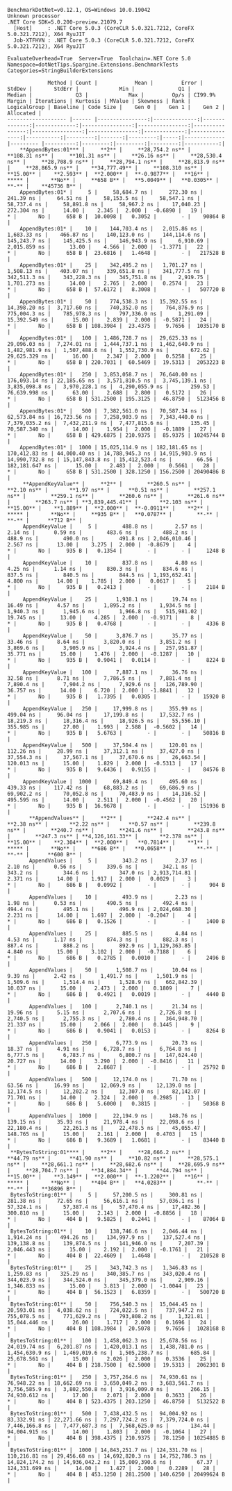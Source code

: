
    BenchmarkDotNet=v0.12.1, OS=Windows 10.0.19042
    Unknown processor
    .NET Core SDK=5.0.200-preview.21079.7
      [Host]     : .NET Core 5.0.3 (CoreCLR 5.0.321.7212, CoreFX 5.0.321.7212), X64 RyuJIT
      Job-XTFHVN : .NET Core 5.0.3 (CoreCLR 5.0.321.7212, CoreFX 5.0.321.7212), X64 RyuJIT

    EvaluateOverhead=True  Server=True  Toolchain=.NET Core 5.0  
    Namespace=dotNetTips.Spargine.Extensions.BenchmarkTests  Categories=StringBuilderExtensions  

                 Method | Count |            Mean |         Error |        StdDev |       StdErr |             Min |              Q1 |          Median |              Q3 |             Max |         Op/s | CI99.9% Margin | Iterations | Kurtosis | MValue | Skewness | Rank | LogicalGroup | Baseline | Code Size |    Gen 0 |    Gen 1 |    Gen 2 |  Allocated |
    ------------------- |------ |----------------:|--------------:|--------------:|-------------:|----------------:|----------------:|----------------:|----------------:|----------------:|-------------:|---------------:|-----------:|---------:|-------:|---------:|-----:|------------- |--------- |----------:|---------:|---------:|---------:|-----------:|
        **AppendBytes:01*** |     **2** |     **28,754.2 ns** |     **108.31 ns** |     **101.31 ns** |     **26.16 ns** |     **28,530.4 ns** |     **28,708.9 ns** |     **28,794.1 ns** |     **28,813.9 ns** |     **28,865.9 ns** |    **34,777.49** |     **108.310 ns** |      **15.00** |    **2.593** |  **2.000** |  **-0.9877** |   **16** |            ***** |       **No** |     **658 B** |   **5.0049** |   **0.0305** |        **-** |    **45736 B** |
        AppendBytes:01* |     5 |     58,684.7 ns |     272.30 ns |     241.39 ns |     64.51 ns |     58,153.5 ns |     58,547.1 ns |     58,737.4 ns |     58,891.8 ns |     58,967.2 ns |    17,040.23 |     272.304 ns |      14.00 |    2.345 |  2.000 |  -0.6890 |   19 |            * |       No |     658 B |  10.0098 |   0.3052 |        - |    90864 B |
        AppendBytes:01* |    10 |    144,703.4 ns |   2,015.86 ns |   1,683.33 ns |    466.87 ns |    140,123.0 ns |    144,114.6 ns |    145,243.7 ns |    145,425.5 ns |    146,943.9 ns |     6,910.69 |   2,015.859 ns |      13.00 |    4.566 |  2.000 |  -1.3771 |   22 |            * |       No |     658 B |  23.6816 |   1.4648 |        - |   217528 B |
        AppendBytes:01* |    25 |    342,495.2 ns |   1,701.27 ns |   1,508.13 ns |    403.07 ns |    339,651.8 ns |    341,777.5 ns |    342,511.3 ns |    343,228.3 ns |    345,751.8 ns |     2,919.75 |   1,701.273 ns |      14.00 |    2.765 |  2.000 |   0.2574 |   23 |            * |       No |     658 B |  57.6172 |   8.3008 |        - |   507720 B |
        AppendBytes:01* |    50 |    774,538.3 ns |  15,392.55 ns |  14,398.20 ns |  3,717.60 ns |    740,352.0 ns |    764,876.9 ns |    775,004.3 ns |    785,978.3 ns |    797,336.0 ns |     1,291.09 |  15,392.549 ns |      15.00 |    2.839 |  2.000 |  -0.5871 |   24 |            * |       No |     658 B | 108.3984 |  23.4375 |   9.7656 |  1035170 B |
        AppendBytes:01* |   100 |  1,486,728.7 ns |  29,625.33 ns |  29,096.03 ns |  7,274.01 ns |  1,444,737.1 ns |  1,462,640.9 ns |  1,482,981.9 ns |  1,507,488.6 ns |  1,552,730.9 ns |       672.62 |  29,625.329 ns |      16.00 |    2.347 |  2.000 |   0.5258 |   25 |            * |       No |     658 B | 220.7031 |  60.5469 |  19.5313 |  2053223 B |
        AppendBytes:01* |   250 |  3,853,058.7 ns |  76,640.00 ns | 176,093.14 ns | 22,185.65 ns |  3,571,810.5 ns |  3,745,139.1 ns |  3,835,098.8 ns |  3,970,228.1 ns |  4,290,055.9 ns |       259.53 |  76,639.998 ns |      63.00 |    2.688 |  2.800 |   0.5172 |   26 |            * |       No |     658 B | 531.2500 | 195.3125 |  46.8750 |  5123456 B |
        AppendBytes:01* |   500 |  7,382,561.0 ns |  70,587.34 ns |  62,573.84 ns | 16,723.56 ns |  7,258,903.9 ns |  7,343,440.0 ns |  7,379,035.2 ns |  7,432,211.9 ns |  7,477,815.6 ns |       135.45 |  70,587.340 ns |      14.00 |    1.954 |  2.000 |  -0.1889 |   27 |            * |       No |     658 B | 429.6875 | 210.9375 |  85.9375 | 10245744 B |
        AppendBytes:01* |  1000 | 15,025,114.9 ns | 182,181.65 ns | 170,412.83 ns | 44,000.40 ns | 14,788,945.3 ns | 14,915,903.9 ns | 14,990,732.8 ns | 15,147,843.8 ns | 15,412,523.4 ns |        66.56 | 182,181.647 ns |      15.00 |    2.483 |  2.000 |   0.5661 |   28 |            * |       No |     658 B | 531.2500 | 328.1250 | 156.2500 | 20490486 B |
         **AppendKeyValue** |     **2** |        **260.5 ns** |       **2.10 ns** |       **1.97 ns** |      **0.51 ns** |        **257.1 ns** |        **259.1 ns** |        **260.6 ns** |        **261.6 ns** |        **263.7 ns** | **3,839,445.41** |       **2.103 ns** |      **15.00** |    **1.889** |  **2.000** |  **-0.0911** |    **2** |            ***** |       **No** |     **935 B** |   **0.0787** |        **-** |        **-** |      **712 B** |
         AppendKeyValue |     5 |        488.8 ns |       2.57 ns |       2.14 ns |      0.59 ns |        483.6 ns |        488.2 ns |        488.9 ns |        490.0 ns |        491.8 ns | 2,046,010.46 |       2.567 ns |      13.00 |    3.275 |  2.000 |  -0.8679 |    4 |            * |       No |     935 B |   0.1354 |        - |        - |     1248 B |
         AppendKeyValue |    10 |        837.8 ns |       4.80 ns |       4.25 ns |      1.14 ns |        830.3 ns |        834.6 ns |        837.5 ns |        840.5 ns |        844.5 ns | 1,193,652.41 |       4.800 ns |      14.00 |    1.785 |  2.000 |   0.0617 |    5 |            * |       No |     935 B |   0.2413 |        - |        - |     2184 B |
         AppendKeyValue |    25 |      1,938.1 ns |      19.74 ns |      16.49 ns |      4.57 ns |      1,895.2 ns |      1,934.5 ns |      1,940.3 ns |      1,945.6 ns |      1,966.8 ns |   515,981.02 |      19.745 ns |      13.00 |    4.285 |  2.000 |  -0.9171 |    8 |            * |       No |     935 B |   0.4768 |        - |        - |     4336 B |
         AppendKeyValue |    50 |      3,876.7 ns |      35.77 ns |      33.46 ns |      8.64 ns |      3,820.0 ns |      3,851.2 ns |      3,869.6 ns |      3,905.9 ns |      3,924.4 ns |   257,951.87 |      35.771 ns |      15.00 |    1.476 |  2.000 |  -0.1287 |   10 |            * |       No |     935 B |   0.9041 |   0.0114 |        - |     8224 B |
         AppendKeyValue |   100 |      7,887.1 ns |      36.76 ns |      32.58 ns |      8.71 ns |      7,786.5 ns |      7,881.4 ns |      7,890.4 ns |      7,904.2 ns |      7,929.6 ns |   126,789.90 |      36.757 ns |      14.00 |    6.720 |  2.000 |  -1.8841 |   12 |            * |       No |     935 B |   1.7395 |   0.0305 |        - |    15920 B |
         AppendKeyValue |   250 |     17,999.8 ns |     355.99 ns |     499.04 ns |     96.04 ns |     17,199.8 ns |     17,532.7 ns |     18,219.3 ns |     18,316.4 ns |     18,926.5 ns |    55,556.10 |     355.985 ns |      27.00 |    1.993 |  2.588 |  -0.5602 |   14 |            * |       No |     935 B |   5.6763 |        - |        - |    50816 B |
         AppendKeyValue |   500 |     37,504.4 ns |     120.01 ns |     112.26 ns |     28.99 ns |     37,312.1 ns |     37,427.0 ns |     37,554.3 ns |     37,567.1 ns |     37,670.6 ns |    26,663.54 |     120.013 ns |      15.00 |    1.829 |  2.000 |  -0.5313 |   17 |            * |       No |     935 B |   9.6436 |   0.9155 |        - |    84576 B |
         AppendKeyValue |  1000 |     69,849.4 ns |     495.60 ns |     439.33 ns |    117.42 ns |     68,883.2 ns |     69,686.9 ns |     69,902.2 ns |     70,052.8 ns |     70,483.9 ns |    14,316.52 |     495.595 ns |      14.00 |    2.511 |  2.000 |  -0.4562 |   20 |            * |       No |     935 B |  16.9678 |        - |        - |   151936 B |
           **AppendValues** |     **2** |        **242.4 ns** |       **2.38 ns** |       **2.22 ns** |      **0.57 ns** |        **239.8 ns** |        **240.7 ns** |        **241.6 ns** |        **243.8 ns** |        **247.3 ns** | **4,126,161.33** |       **2.378 ns** |      **15.00** |    **2.304** |  **2.000** |   **0.7814** |    **1** |            ***** |       **No** |     **686 B** |   **0.0658** |        **-** |        **-** |      **600 B** |
           AppendValues |     5 |        343.2 ns |       2.37 ns |       2.10 ns |      0.56 ns |        339.6 ns |        342.1 ns |        343.2 ns |        344.6 ns |        347.0 ns | 2,913,714.81 |       2.371 ns |      14.00 |    1.917 |  2.000 |   0.0029 |    3 |            * |       No |     686 B |   0.0992 |        - |        - |      904 B |
           AppendValues |    10 |        493.9 ns |       2.23 ns |       1.98 ns |      0.53 ns |        490.5 ns |        492.4 ns |        494.4 ns |        495.1 ns |        496.9 ns | 2,024,668.30 |       2.231 ns |      14.00 |    1.697 |  2.000 |  -0.2047 |    4 |            * |       No |     686 B |   0.1526 |        - |        - |     1400 B |
           AppendValues |    25 |        885.5 ns |       4.84 ns |       4.53 ns |      1.17 ns |        874.3 ns |        882.3 ns |        887.4 ns |        888.2 ns |        892.9 ns | 1,129,363.85 |       4.840 ns |      15.00 |    3.102 |  2.000 |  -0.7188 |    6 |            * |       No |     686 B |   0.2785 |   0.0010 |        - |     2496 B |
           AppendValues |    50 |      1,508.7 ns |      10.04 ns |       9.39 ns |      2.42 ns |      1,491.7 ns |      1,501.9 ns |      1,509.6 ns |      1,514.4 ns |      1,528.9 ns |   662,842.39 |      10.037 ns |      15.00 |    2.473 |  2.000 |   0.1809 |    7 |            * |       No |     686 B |   0.4921 |   0.0019 |        - |     4440 B |
           AppendValues |   100 |      2,740.1 ns |      21.34 ns |      19.96 ns |      5.15 ns |      2,707.6 ns |      2,726.8 ns |      2,740.5 ns |      2,755.3 ns |      2,780.4 ns |   364,948.70 |      21.337 ns |      15.00 |    2.066 |  2.000 |   0.1445 |    9 |            * |       No |     686 B |   0.9041 |   0.0153 |        - |     8264 B |
           AppendValues |   250 |      6,773.9 ns |      20.73 ns |      18.37 ns |      4.91 ns |      6,728.7 ns |      6,764.8 ns |      6,777.5 ns |      6,783.7 ns |      6,800.7 ns |   147,624.40 |      20.727 ns |      14.00 |    3.290 |  2.000 |  -0.8416 |   11 |            * |       No |     686 B |   2.8687 |        - |        - |    25792 B |
           AppendValues |   500 |     12,174.0 ns |      71.70 ns |      63.56 ns |     16.99 ns |     12,069.9 ns |     12,139.0 ns |     12,174.5 ns |     12,202.2 ns |     12,307.0 ns |    82,142.07 |      71.701 ns |      14.00 |    2.324 |  2.000 |   0.2985 |   13 |            * |       No |     686 B |   5.6000 |   0.3815 |        - |    50368 B |
           AppendValues |  1000 |     22,194.9 ns |     148.76 ns |     139.15 ns |     35.93 ns |     21,978.4 ns |     22,098.6 ns |     22,180.4 ns |     22,261.3 ns |     22,478.5 ns |    45,055.47 |     148.765 ns |      15.00 |    2.161 |  2.000 |   0.4703 |   15 |            * |       No |     686 B |   9.3689 |   1.0681 |        - |    83440 B |
     **BytesToString:01**** |     **2** |     **28,666.2 ns** |      **44.79 ns** |      **41.90 ns** |     **10.82 ns** |     **28,575.1 ns** |     **28,661.1 ns** |     **28,682.6 ns** |     **28,695.9 ns** |     **28,704.7 ns** |    **34,884.34** |      **44.794 ns** |      **15.00** |    **3.149** |  **2.000** |  **-1.2202** |   **16** |            ***** |       **No** |     **404 B** |   **4.0283** |        **-** |        **-** |    **36896 B** |
     BytesToString:01** |     5 |     57,200.5 ns |     300.81 ns |     281.38 ns |     72.65 ns |     56,616.1 ns |     57,036.1 ns |     57,324.1 ns |     57,387.4 ns |     57,470.4 ns |    17,482.36 |     300.810 ns |      15.00 |    2.143 |  2.000 |  -0.8856 |   18 |            * |       No |     404 B |   9.5825 |   0.2441 |        - |    87064 B |
     BytesToString:01** |    10 |    138,746.6 ns |   2,046.44 ns |   1,914.24 ns |    494.26 ns |    134,997.9 ns |    137,527.4 ns |    139,138.8 ns |    139,874.5 ns |    141,946.0 ns |     7,207.39 |   2,046.443 ns |      15.00 |    2.192 |  2.000 |  -0.1761 |   21 |            * |       No |     404 B |  22.4609 |   1.4648 |        - |   210528 B |
     BytesToString:01** |    25 |    343,742.3 ns |   1,346.83 ns |   1,259.83 ns |    325.29 ns |    340,385.7 ns |    343,020.4 ns |    344,023.9 ns |    344,524.0 ns |    345,379.0 ns |     2,909.16 |   1,346.833 ns |      15.00 |    3.813 |  2.000 |  -1.0044 |   23 |            * |       No |     404 B |  56.1523 |   6.8359 |        - |   500720 B |
     BytesToString:01** |    50 |    756,540.3 ns |  15,044.45 ns |  20,593.01 ns |  4,038.62 ns |    724,022.5 ns |    737,947.2 ns |    755,078.5 ns |    771,629.2 ns |    793,808.2 ns |     1,321.81 |  15,044.446 ns |      26.00 |    1.717 |  2.000 |   0.1696 |   24 |            * |       No |     404 B | 108.3984 |  20.5078 |   9.7656 |  1028168 B |
     BytesToString:01** |   100 |  1,458,062.3 ns |  25,678.56 ns |  24,019.74 ns |  6,201.87 ns |  1,420,013.1 ns |  1,438,781.0 ns |  1,454,630.9 ns |  1,469,019.6 ns |  1,505,238.7 ns |       685.84 |  25,678.561 ns |      15.00 |    2.026 |  2.000 |   0.3536 |   25 |            * |       No |     404 B | 218.7500 |  62.5000 |  19.5313 |  2062301 B |
     BytesToString:01** |   250 |  3,757,264.6 ns |  74,930.61 ns |  76,948.22 ns | 18,662.69 ns |  3,650,049.2 ns |  3,683,561.7 ns |  3,756,585.9 ns |  3,802,550.8 ns |  3,916,009.0 ns |       266.15 |  74,930.612 ns |      17.00 |    2.071 |  2.000 |   0.3633 |   26 |            * |       No |     404 B | 523.4375 | 203.1250 |  46.8750 |  5132522 B |
     BytesToString:01** |   500 |  7,438,432.5 ns |  94,004.92 ns |  83,332.91 ns | 22,271.66 ns |  7,297,724.2 ns |  7,379,724.0 ns |  7,446,166.8 ns |  7,477,687.3 ns |  7,568,625.0 ns |       134.44 |  94,004.915 ns |      14.00 |    1.803 |  2.000 |  -0.1064 |   27 |            * |       No |     404 B | 398.4375 | 210.9375 |  78.1250 | 10254885 B |
     BytesToString:01** |  1000 | 14,843,251.7 ns | 124,331.70 ns | 110,216.81 ns | 29,456.68 ns | 14,692,820.3 ns | 14,752,786.3 ns | 14,824,174.2 ns | 14,936,042.2 ns | 15,009,390.6 ns |        67.37 | 124,331.699 ns |      14.00 |    1.427 |  2.000 |   0.2289 |   28 |            * |       No |     404 B | 453.1250 | 281.2500 | 140.6250 | 20499624 B |

